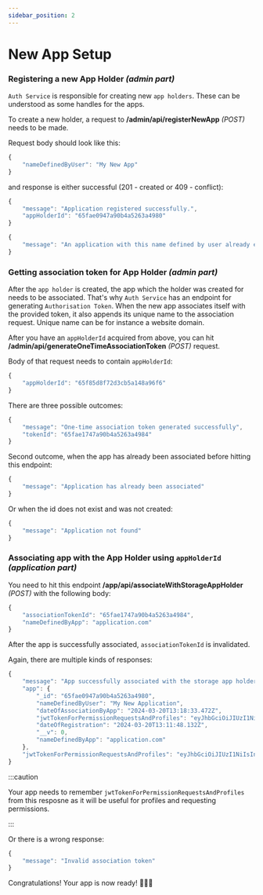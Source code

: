 ```yaml
---
sidebar_position: 2
---
```


# New App Setup

### Registering a new App Holder *(admin part)*

`Auth Service` is responsible for creating new `app holders`. These can be understood as some handles for the apps.

To create a new holder, a request to **/admin/api/registerNewApp** *(POST)* needs to be made.

Request body should look like this:

```js
{
    "nameDefinedByUser": "My New App"
}
```

and response is either successful (201 - created or 409 - conflict):

```js title="201 response"
{
    "message": "Application registered successfully.",
    "appHolderId": "65fae0947a90b4a5263a4980"
}
```

```js title="409 response"
{
    "message": "An application with this name defined by user already exists."
}
```

### Getting association token for App Holder *(admin part)*

After the `app holder` is created, the app which the holder was created for needs to be associated. That's why `Auth Service` has an endpoint for generating `Authorisation Token`. When the new app associates itself with the provided token, it also appends its unique name to the association request. Unique name can be for instance a website domain.

After you have an `appHolderId` acquired from above, you can hit **/admin/api/generateOneTimeAssociationToken** *(POST)* request.

Body of that request needs to contain `appHolderId`:

```js title="body of /admin/api/generateOneTimeAssociationToken"
{
    "appHolderId": "65f85d8f72d3cb5a148a96f6"
}
```

There are three possible outcomes:

```js title="201 (created) response"
{
    "message": "One-time association token generated successfully",
    "tokenId": "65fae1747a90b4a5263a4984"
}
```

Second outcome, when the app has already been associated before hitting this endpoint:

```js title="400 response"
{
    "message": "Application has already been associated"
}
```

Or when the id does not exist and was not created:

```js title="404 response"
{
    "message": "Application not found"
}
```

### Associating app with the App Holder using `appHolderId` *(application part)*

You need to hit this endpoint **/app/api/associateWithStorageAppHolder** *(POST)* with the following body:

```js
{
    "associationTokenId": "65fae1747a90b4a5263a4984",
    "nameDefinedByApp": "application.com"
}
```

After the app is successfully associated, `associationTokenId` is invalidated.

Again, there are multiple kinds of responses:

```js title="200 response"
{
    "message": "App successfully associated with the storage app holder",
    "app": {
        "_id": "65fae0947a90b4a5263a4980",
        "nameDefinedByUser": "My New Application",
        "dateOfAssociationByApp": "2024-03-20T13:18:33.472Z",
        "jwtTokenForPermissionRequestsAndProfiles": "eyJhbGciOiJIUzI1NiIsInR5cCI6IkpXVCJ9.eyJhcHBJZCI6IjY1ZmFlMDk0N2E5MGI0YTUyNjNhNDk4MCIsIm5hbWVEZWZpbmVkQnlVc2VyIjoiTXkgTmV3IEFwcGxpY2F0aW9uIiwibmFtZURlZmluZWRCeUFwcCI6ImFwcGxpY2F0aW9uLmNvbSIsImlhdCI6MTcxMDk0MDcxMywiZXhwIjoxMTE3ODIyMDcxM30.3zHTC0_igQKfzjF8uZadJLkmd4qRXY_hePd_M6pmPj0",
        "dateOfRegistration": "2024-03-20T13:11:48.132Z",
        "__v": 0,
        "nameDefinedByApp": "application.com"
    },
    "jwtTokenForPermissionRequestsAndProfiles": "eyJhbGciOiJIUzI1NiIsInR5cCI6IkpXVCJ9.eyJhcHBJZCI6IjY1ZmFlMDk0N2E5MGI0YTUyNjNhNDk4MCIsIm5hbWVEZWZpbmVkQnlVc2VyIjoiTXkgTmV3IEFwcGxpY2F0aW9uIiwibmFtZURlZmluZWRCeUFwcCI6ImFwcGxpY2F0aW9uLmNvbSIsImlhdCI6MTcxMDk0MDcxMywiZXhwIjoxMTE3ODIyMDcxM30.3zHTC0_igQKfzjF8uZadJLkmd4qRXY_hePd_M6pmPj0"
}
```

:::caution

Your app needs to remember `jwtTokenForPermissionRequestsAndProfiles` from this resposne as it will be useful for profiles and requesting permissions.

:::


Or there is a wrong response:

```js title="400 response"
{
    "message": "Invalid association token"
}
```

Congratulations! Your app is now ready! 🎉🎉🎉